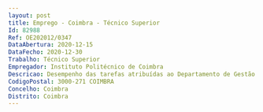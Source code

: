 ```yaml
--- 
layout: post
title: Emprego - Coimbra - Técnico Superior
Id: 82988
Ref: OE202012/0347
DataAbertura: 2020-12-15
DataFecho: 2020-12-30
Trabalho: Técnico Superior
Empregador: Instituto Politécnico de Coimbra
Descricao: Desempenho das tarefas atribuídas ao Departamento de Gestão de Recursos Humanos e ao Serviço de Avaliação de Desempenho e Formação (art.18.º do Regulamento Interno dos Serviços Centrais do Instituto Politécnico de Coimbra   Despacho n.º 5110 2020), nomeadamente a) Efetuar a gestão administrativa dos processos de recursos humanos do IPC relacionados com concursos, contratações, férias, faltas, licenças, modalidades de prestação de trabalho, trabalhoextraordinário, deslocações em serviço, dispensas de serviço, prestações familiares e outrasregalias sociais, aposentação, acumulação de funções, processamento de remunerações, outrosabonos e descontos, assim como a gestão dos processos individuais b) Assegurar a passagem de certidões, declarações e notas de tempo de serviço dos trabalhadores do IPC c) Efetuar a comunicação com a Imprensa Nacional, Unidades Orgânicas e demais entidadessobre assuntos relativos à gestão de recursos humanos d) Apoiar e participar nos programas de formação dos trabalhadores integrados no departamentode gestão dos recursos humanos do IPC e) Elaborar o Balanço Social e prestar a informação legalmente exigida no âmbito dos RecursosHumanos, designadamente  IEESP, Balanço Social e SIOE.f) Auxiliar no processos de avaliação dos trabalhadores do IPC g) Auxiliar na implementação do Plano de Formação dos trabalhadores h) Organizar e manter atualizados os processos individuais dos trabalhadores, bem como o arquivo das ações de formação.
CodigoPostal: 3000-271 COIMBRA
Concelho: Coimbra
Distrito: Coimbra
--- 
```

